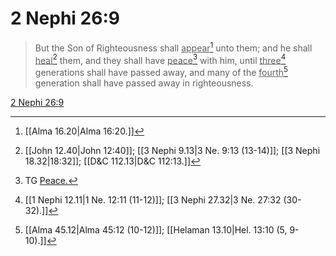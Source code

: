# 2 Nephi 26:9

> But the Son of Righteousness shall <u>appear</u>[^a] unto them; and he shall <u>heal</u>[^b] them, and they shall have <u>peace</u>[^c] with him, until <u>three</u>[^d] generations shall have passed away, and many of the <u>fourth</u>[^e] generation shall have passed away in righteousness.

[2 Nephi 26:9](https://www.churchofjesuschrist.org/study/scriptures/bofm/2-ne/26?lang=eng&id=p9#p9)


[^a]: [[Alma 16.20|Alma 16:20.]]
[^b]: [[John 12.40|John 12:40]]; [[3 Nephi 9.13|3 Ne. 9:13 (13-14)]]; [[3 Nephi 18.32|18:32]]; [[D&C 112.13|D&C 112:13.]]
[^c]: TG [Peace.](https://www.churchofjesuschrist.org/study/scriptures/tg/peace?lang=eng)
[^d]: [[1 Nephi 12.11|1 Ne. 12:11 (11-12)]]; [[3 Nephi 27.32|3 Ne. 27:32 (30-32).]]
[^e]: [[Alma 45.12|Alma 45:12 (10-12)]]; [[Helaman 13.10|Hel. 13:10 (5, 9-10).]]
